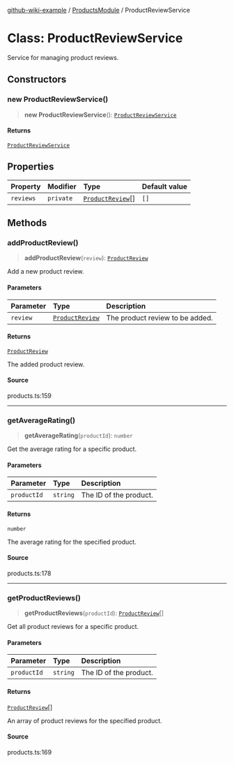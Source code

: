 [github-wiki-example](../wiki/Home) / [ProductsModule](../wiki/ProductsModule) / ProductReviewService

# Class: ProductReviewService

Service for managing product reviews.

## Constructors

### new ProductReviewService()

> **new ProductReviewService**(): [`ProductReviewService`](../wiki/ProductsModule.Class.ProductReviewService)

#### Returns

[`ProductReviewService`](../wiki/ProductsModule.Class.ProductReviewService)

## Properties

| Property | Modifier | Type | Default value |
| :------ | :------ | :------ | :------ |
| `reviews` | `private` | [`ProductReview`](../wiki/ProductsModule.Interface.ProductReview)[] | `[]` |

## Methods

### addProductReview()

> **addProductReview**(`review`): [`ProductReview`](../wiki/ProductsModule.Interface.ProductReview)

Add a new product review.

#### Parameters

| Parameter | Type | Description |
| :------ | :------ | :------ |
| `review` | [`ProductReview`](../wiki/ProductsModule.Interface.ProductReview) | The product review to be added. |

#### Returns

[`ProductReview`](../wiki/ProductsModule.Interface.ProductReview)

The added product review.

#### Source

products.ts:159

***

### getAverageRating()

> **getAverageRating**(`productId`): `number`

Get the average rating for a specific product.

#### Parameters

| Parameter | Type | Description |
| :------ | :------ | :------ |
| `productId` | `string` | The ID of the product. |

#### Returns

`number`

The average rating for the specified product.

#### Source

products.ts:178

***

### getProductReviews()

> **getProductReviews**(`productId`): [`ProductReview`](../wiki/ProductsModule.Interface.ProductReview)[]

Get all product reviews for a specific product.

#### Parameters

| Parameter | Type | Description |
| :------ | :------ | :------ |
| `productId` | `string` | The ID of the product. |

#### Returns

[`ProductReview`](../wiki/ProductsModule.Interface.ProductReview)[]

An array of product reviews for the specified product.

#### Source

products.ts:169
